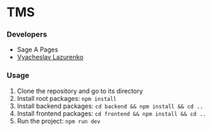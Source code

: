 # TMS


### Developers
- Sage A Pages
- [Vyacheslav Lazurenko](https://github.com/SlavLazurenko)

### Usage
1. Clone the repository and go to its directory
2. Install root packages: `npm install`
3. Install backend packages: `cd backend && npm install && cd ..`
4. Install frontend packages: `cd frontend && npm install && cd ..`
5. Run the project: `npm run dev`
